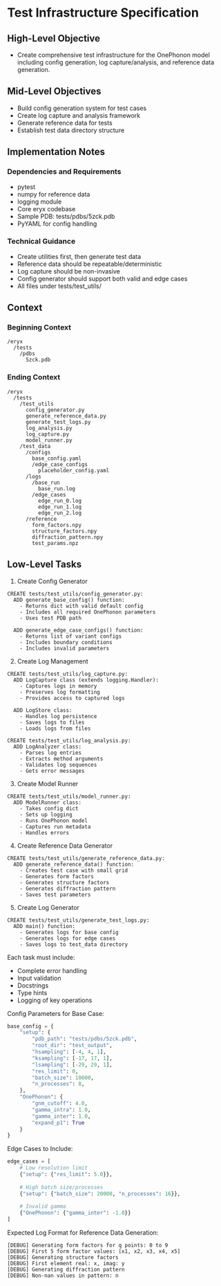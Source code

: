 # Test Infrastructure Specification

## High-Level Objective
- Create comprehensive test infrastructure for the OnePhonon model including config generation, log capture/analysis, and reference data generation.

## Mid-Level Objectives
- Build config generation system for test cases
- Create log capture and analysis framework
- Generate reference data for tests
- Establish test data directory structure

## Implementation Notes

### Dependencies and Requirements
- pytest 
- numpy for reference data
- logging module
- Core eryx codebase
- Sample PDB: tests/pdbs/5zck.pdb
- PyYAML for config handling

### Technical Guidance
- Create utilities first, then generate test data
- Reference data should be repeatable/deterministic
- Log capture should be non-invasive
- Config generator should support both valid and edge cases
- All files under tests/test_utils/

## Context

### Beginning Context
```
/eryx
  /tests
    /pdbs
      5zck.pdb
```

### Ending Context
```
/eryx
  /tests
    /test_utils
      config_generator.py
      generate_reference_data.py  
      generate_test_logs.py
      log_analysis.py
      log_capture.py
      model_runner.py
    /test_data
      /configs
        base_config.yaml
        /edge_case_configs
          placeholder_config.yaml
      /logs
        /base_run
          base_run.log
        /edge_cases
          edge_run_0.log
          edge_run_1.log
          edge_run_2.log
      /reference
        form_factors.npy
        structure_factors.npy
        diffraction_pattern.npy
        test_params.npz
```

## Low-Level Tasks

1. Create Config Generator
```aider
CREATE tests/test_utils/config_generator.py:
  ADD generate_base_config() function:
    - Returns dict with valid default config
    - Includes all required OnePhonon parameters
    - Uses test PDB path
  
  ADD generate_edge_case_configs() function:
    - Returns list of variant configs
    - Includes boundary conditions
    - Includes invalid parameters
```

2. Create Log Management
```aider
CREATE tests/test_utils/log_capture.py:
  ADD LogCapture class (extends logging.Handler):
    - Captures logs in memory
    - Preserves log formatting
    - Provides access to captured logs
  
  ADD LogStore class:
    - Handles log persistence
    - Saves logs to files
    - Loads logs from files

CREATE tests/test_utils/log_analysis.py:
  ADD LogAnalyzer class:
    - Parses log entries
    - Extracts method arguments
    - Validates log sequences
    - Gets error messages
```

3. Create Model Runner
```aider
CREATE tests/test_utils/model_runner.py:
  ADD ModelRunner class:
    - Takes config dict
    - Sets up logging
    - Runs OnePhonon model
    - Captures run metadata
    - Handles errors
```

4. Create Reference Data Generator 
```aider
CREATE tests/test_utils/generate_reference_data.py:
  ADD generate_reference_data() function:
    - Creates test case with small grid
    - Generates form factors
    - Generates structure factors
    - Generates diffraction pattern
    - Saves test parameters
```

5. Create Log Generator
```aider
CREATE tests/test_utils/generate_test_logs.py:
  ADD main() function:
    - Generates logs for base config
    - Generates logs for edge cases
    - Saves logs to test_data directory
```

Each task must include:
- Complete error handling
- Input validation 
- Docstrings
- Type hints
- Logging of key operations

Config Parameters for Base Case:
```python
base_config = {
    "setup": {
        "pdb_path": "tests/pdbs/5zck.pdb",
        "root_dir": "test_output",
        "hsampling": [-4, 4, 1],
        "ksampling": [-17, 17, 1], 
        "lsampling": [-29, 29, 1],
        "res_limit": 0,
        "batch_size": 10000,
        "n_processes": 8,
    },
    "OnePhonon": {
        "gnm_cutoff": 4.0,
        "gamma_intra": 1.0,
        "gamma_inter": 1.0,
        "expand_p1": True
    }
}
```

Edge Cases to Include:
```python
edge_cases = [
    # Low resolution limit
    {"setup": {"res_limit": 5.0}},
    
    # High batch size/processes
    {"setup": {"batch_size": 20000, "n_processes": 16}},
    
    # Invalid gamma
    {"OnePhonon": {"gamma_inter": -1.0}}
]
```

Expected Log Format for Reference Data Generation:
```
[DEBUG] Generating form factors for q points: 0 to 9
[DEBUG] First 5 form factor values: [x1, x2, x3, x4, x5]
[DEBUG] Generating structure factors
[DEBUG] First element real: x, imag: y
[DEBUG] Generating diffraction pattern
[DEBUG] Non-nan values in pattern: n
```
